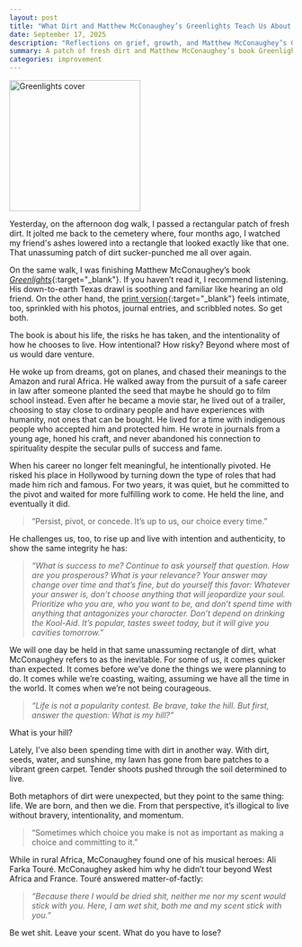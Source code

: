 ```yaml
---
layout: post
title: "What Dirt and Matthew McConaughey’s Greenlights Teach Us About Living"
date: September 17, 2025
description: "Reflections on grief, growth, and Matthew McConaughey’s Greenlights — how dirt, risk, and integrity remind us to live with intention."
summary: A patch of fresh dirt and Matthew McConaughey’s book Greenlights, a reminder to live with intention.
categories: improvement
---
```


<a href="https://www.amazon.com/Greenlights/dp/B08HLW2JXD/ref=sr_1_1" target="_blank"><img class="mx-auto" src="/images/greenlights.jpg" alt="Greenlights cover" width="233"/></a>

Yesterday, on the afternoon dog walk, I passed a rectangular patch of fresh dirt. It jolted me back to the cemetery where, four months ago, I watched my friend's ashes lowered into a rectangle that looked exactly like that one. That unassuming patch of dirt sucker-punched me all over again.

On the same walk, I was finishing Matthew McConaughey’s book [*Greenlights*](https://www.amazon.com/Greenlights/dp/B08HLW2JXD/ref=sr_1_1){:target="_blank"}. If you haven’t read it, I recommend listening. His down-to-earth Texas drawl is soothing and familiar like hearing an old friend. On the other hand, the [print version](https://www.amazon.com/Greenlights-Matthew-McConaughey/dp/0593139135/ref=tmm_hrd_swatch_0){:target="_blank"} feels intimate, too, sprinkled with his photos, journal entries, and scribbled notes. So get both.

The book is about his life, the risks he has taken, and the intentionality of how he chooses to live. How intentional? How risky? Beyond where most of us would dare venture.

He woke up from dreams, got on planes, and chased their meanings to the Amazon and rural Africa. He walked away from the pursuit of a safe career in law after someone planted the seed that maybe he should go to film school instead. Even after he became a movie star, he lived out of a trailer, choosing to stay close to ordinary people and have experiences with humanity, not ones that can be bought. He lived for a time with indigenous people who accepted him and protected him. He wrote in journals from a young age, honed his craft, and never abandoned his connection to spirituality despite the secular pulls of success and fame.

When his career no longer felt meaningful, he intentionally pivoted. He risked his place in Hollywood by turning down the type of roles that had made him rich and famous. For two years, it was quiet, but he committed to the pivot and waited for more fulfilling work to come. He held the line, and eventually it did.

> “Persist, pivot, or concede. It’s up to us, our choice every time.”

He challenges us, too, to rise up and live with intention and authenticity, to show the same integrity he has:

> *“What is success to me? Continue to ask yourself that question. How are you prosperous? What is your relevance? Your answer may change over time and that’s fine, but do yourself this favor: Whatever your answer is, don’t choose anything that will jeopardize your soul. Prioritize who you are, who you want to be, and don’t spend time with anything that antagonizes your character. Don’t depend on drinking the Kool-Aid. It’s popular, tastes sweet today, but it will give you cavities tomorrow.”*

We will one day be held in that same unassuming rectangle of dirt, what McConaughey refers to as the inevitable. For some of us, it comes quicker than expected. It comes before we’ve done the things we were planning to do. It comes while we’re coasting, waiting, assuming we have all the time in the world.  It comes when we’re not being courageous.

> *“Life is not a popularity contest. Be brave, take the hill. But first, answer the question: What is my hill?”*

What is your hill?

Lately, I’ve also been spending time with dirt in another way. With dirt, seeds, water, and sunshine, my lawn has gone from bare patches to a vibrant green carpet. Tender shoots pushed through the soil determined to live.

Both metaphors of dirt were unexpected, but they point to the same thing: life. We are born, and then we die. From that perspective, it’s illogical to live without bravery, intentionality, and momentum.

> “Sometimes which choice you make is not as important as making a choice and committing to it.”

While in rural Africa, McConaughey found one of his musical heroes: Ali Farka Touré. McConaughey asked him why he didn’t tour beyond West Africa and France. Touré answered matter-of-factly:

> *“Because there I would be dried shit, neither me nor my scent would stick with you.
> Here, I am wet shit, both me and my scent stick with you.”*

Be wet shit. Leave your scent. What do you have to lose?
